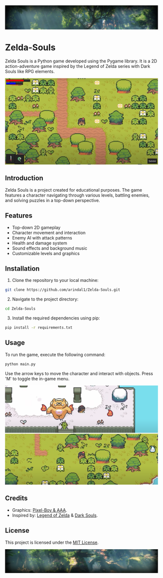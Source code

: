 ![banner1](resources/repo-images/ban1.png)

# Zelda-Souls

Zelda Souls is a Python game developed using the Pygame library. It is a 2D action-adventure game inspired by the Legend of Zelda series with Dark Souls like RPG elements.

![ss1](resources/repo-images/112.png)

## Introduction

Zelda Souls is a project created for educational purposes. The game features a character navigating through various levels, battling enemies, and solving puzzles in a top-down perspective.

## Features

- Top-down 2D gameplay
- Character movement and interaction
- Enemy AI with attack patterns
- Health and damage system
- Sound effects and background music
- Customizable levels and graphics

## Installation

1. Clone the repository to your local machine:

```bash
git clone https://github.com/arindal1/Zelda-Souls.git
```

2. Navigate to the project directory:

```bash
cd Zelda-Souls
```

3. Install the required dependencies using pip:

```bash
pip install -r requirements.txt
```

## Usage

To run the game, execute the following command:

```bash
python main.py
```

Use the arrow keys to move the character and interact with objects. Press 'M' to toggle the in-game menu.

![ss2](resources/repo-images/113.png)
![ss3](resources/repo-images/114.png)


## Credits

- Graphics: [Pixel-Boy & AAA](https://pixel-boy.itch.io/ninja-adventure-asset-pack).
- Inspired by: [Legend of Zelda](https://en.wikipedia.org/wiki/The_Legend_of_Zelda) & [Dark Souls](https://en.wikipedia.org/wiki/Dark_Souls).

## License

This project is licensed under the [MIT License](LICENSE).

![banner2](resources/repo-images/ban2.png)
